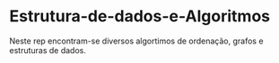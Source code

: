 # Estrutura-de-dados-e-Algoritmos

Neste rep encontram-se diversos algortimos de ordenação, grafos e estruturas de dados.
